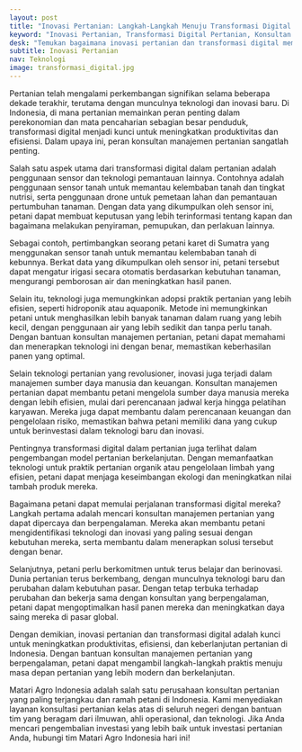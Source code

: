 ```yaml
---
layout: post
title: "Inovasi Pertanian: Langkah-Langkah Menuju Transformasi Digital dengan Bantuan Konsultan Manajemen"
keyword: "Inovasi Pertanian, Transformasi Digital Pertanian, Konsultan Manajemen Pertanian, Teknologi Pertanian, Pertanian Modern, Efisiensi Pertanian, Produktivitas Pertanian, Indonesia"
desk: "Temukan bagaimana inovasi pertanian dan transformasi digital membantu petani di Indonesia meningkatkan produktivitas, efisiensi, dan keberlanjutan"
subtitle: Inovasi Pertanian
nav: Teknologi
image: transformasi_digital.jpg
---
```


Pertanian telah mengalami perkembangan signifikan selama beberapa dekade terakhir, terutama dengan munculnya teknologi dan inovasi baru. Di Indonesia, di mana pertanian memainkan peran penting dalam perekonomian dan mata pencaharian sebagian besar penduduk, transformasi digital menjadi kunci untuk meningkatkan produktivitas dan efisiensi. Dalam upaya ini, peran konsultan manajemen pertanian sangatlah penting.

Salah satu aspek utama dari transformasi digital dalam pertanian adalah penggunaan sensor dan teknologi pemantauan lainnya. Contohnya adalah penggunaan sensor tanah untuk memantau kelembaban tanah dan tingkat nutrisi, serta penggunaan drone untuk pemetaan lahan dan pemantauan pertumbuhan tanaman. Dengan data yang dikumpulkan oleh sensor ini, petani dapat membuat keputusan yang lebih terinformasi tentang kapan dan bagaimana melakukan penyiraman, pemupukan, dan perlakuan lainnya.

Sebagai contoh, pertimbangkan seorang petani karet di Sumatra yang menggunakan sensor tanah untuk memantau kelembaban tanah di kebunnya. Berkat data yang dikumpulkan oleh sensor ini, petani tersebut dapat mengatur irigasi secara otomatis berdasarkan kebutuhan tanaman, mengurangi pemborosan air dan meningkatkan hasil panen.

Selain itu, teknologi juga memungkinkan adopsi praktik pertanian yang lebih efisien, seperti hidroponik atau aquaponik. Metode ini memungkinkan petani untuk menghasilkan lebih banyak tanaman dalam ruang yang lebih kecil, dengan penggunaan air yang lebih sedikit dan tanpa perlu tanah. Dengan bantuan konsultan manajemen pertanian, petani dapat memahami dan menerapkan teknologi ini dengan benar, memastikan keberhasilan panen yang optimal.

Selain teknologi pertanian yang revolusioner, inovasi juga terjadi dalam manajemen sumber daya manusia dan keuangan. Konsultan manajemen pertanian dapat membantu petani mengelola sumber daya manusia mereka dengan lebih efisien, mulai dari perencanaan jadwal kerja hingga pelatihan karyawan. Mereka juga dapat membantu dalam perencanaan keuangan dan pengelolaan risiko, memastikan bahwa petani memiliki dana yang cukup untuk berinvestasi dalam teknologi baru dan inovasi.

Pentingnya transformasi digital dalam pertanian juga terlihat dalam pengembangan model pertanian berkelanjutan. Dengan memanfaatkan teknologi untuk praktik pertanian organik atau pengelolaan limbah yang efisien, petani dapat menjaga keseimbangan ekologi dan meningkatkan nilai tambah produk mereka.

Bagaimana petani dapat memulai perjalanan transformasi digital mereka? Langkah pertama adalah mencari konsultan manajemen pertanian yang dapat dipercaya dan berpengalaman. Mereka akan membantu petani mengidentifikasi teknologi dan inovasi yang paling sesuai dengan kebutuhan mereka, serta membantu dalam menerapkan solusi tersebut dengan benar.

Selanjutnya, petani perlu berkomitmen untuk terus belajar dan berinovasi. Dunia pertanian terus berkembang, dengan munculnya teknologi baru dan perubahan dalam kebutuhan pasar. Dengan tetap terbuka terhadap perubahan dan bekerja sama dengan konsultan yang berpengalaman, petani dapat mengoptimalkan hasil panen mereka dan meningkatkan daya saing mereka di pasar global.

Dengan demikian, inovasi pertanian dan transformasi digital adalah kunci untuk meningkatkan produktivitas, efisiensi, dan keberlanjutan pertanian di Indonesia. Dengan bantuan konsultan manajemen pertanian yang berpengalaman, petani dapat mengambil langkah-langkah praktis menuju masa depan pertanian yang lebih modern dan berkelanjutan.

Matari Agro Indonesia adalah salah satu perusahaan konsultan pertanian yang paling terjangkau dan ramah petani di Indonesia. Kami menyediakan layanan konsultasi pertanian kelas atas di seluruh negeri dengan bantuan tim yang beragam dari ilmuwan, ahli operasional, dan teknologi. Jika Anda mencari pengembalian investasi yang lebih baik untuk investasi pertanian Anda, hubungi tim Matari Agro Indonesia hari ini!
